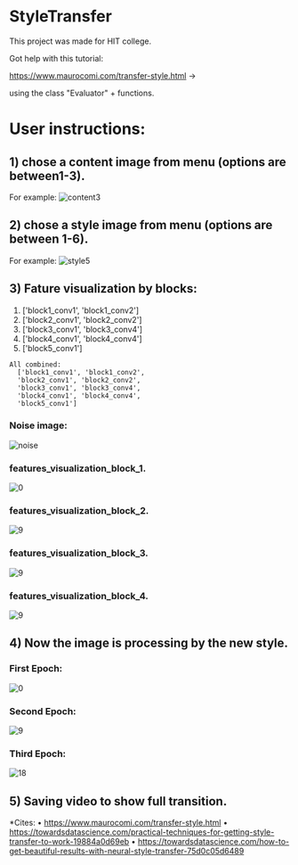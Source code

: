 # StyleTransfer

This project was made for HIT college.

Got help with this tutorial:

https://www.maurocomi.com/transfer-style.html -> 

using the class "Evaluator" + functions.





# User instructions:

## 1) chose a content image from menu (options are between1-3).
For example:
![content3](https://user-images.githubusercontent.com/69638284/104102951-33161280-52a8-11eb-8e02-92a1e566aebe.png)

## 2) chose a style image from menu (options are between 1-6).
For example:
![style5](https://user-images.githubusercontent.com/69638284/104102961-36a99980-52a8-11eb-9796-2e491f830c08.jpg)

## 3) Fature visualization by blocks:
  1.  ['block1_conv1', 'block1_conv2']
  2.  ['block2_conv1', 'block2_conv2']
  3.  ['block3_conv1', 'block3_conv4']
  4.  ['block4_conv1', 'block4_conv4']
  5.  ['block5_conv1']
  
    All combined:
      ['block1_conv1', 'block1_conv2',
      'block2_conv1', 'block2_conv2',
      'block3_conv1', 'block3_conv4',
      'block4_conv1', 'block4_conv4',
      'block5_conv1']


### Noise image:
![noise](https://user-images.githubusercontent.com/69638284/104102967-41fcc500-52a8-11eb-8e69-bf0c58380609.png)
### features_visualization_block_1. 
![0](https://user-images.githubusercontent.com/69638284/104102974-4d4ff080-52a8-11eb-81d5-dd97e22a7445.png)
### features_visualization_block_2. 
![9](https://user-images.githubusercontent.com/69638284/104102978-504ae100-52a8-11eb-84dd-86fe439f54f6.png)
### features_visualization_block_3. 
![9](https://user-images.githubusercontent.com/69638284/104102979-52ad3b00-52a8-11eb-9dc2-d4961fd28fec.png)
### features_visualization_block_4. 
![9](https://user-images.githubusercontent.com/69638284/104102982-55a82b80-52a8-11eb-8241-5877d5a7eded.png)

## 4) Now the image is processing by the new style.

### First Epoch:
![0](https://user-images.githubusercontent.com/69638284/104102992-5fca2a00-52a8-11eb-8f81-f827d625df9e.png)

### Second Epoch:
![9](https://user-images.githubusercontent.com/69638284/104102993-60fb5700-52a8-11eb-87aa-50d1df03c500.png)

### Third Epoch:
![18](https://user-images.githubusercontent.com/69638284/104102994-622c8400-52a8-11eb-836f-8f25c5bde629.png)



## 5) Saving video to show full transition.







*Cites:
•	https://www.maurocomi.com/transfer-style.html
•	https://towardsdatascience.com/practical-techniques-for-getting-style-transfer-to-work-19884a0d69eb
•	https://towardsdatascience.com/how-to-get-beautiful-results-with-neural-style-transfer-75d0c05d6489



